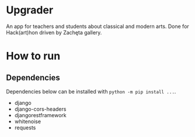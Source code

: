 # Upgrader

An app for teachers and students about classical and modern arts. Done for Hack(art)hon driven by Zachęta gallery.

# How to run

## Dependencies

Dependencies below can be installed with `python -m pip install ...`.

- django
- django-cors-headers
- djangorestframework
- whitenoise
- requests
